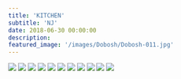 ```yaml
---
title: 'KITCHEN'
subtitle: 'NJ'
date: 2018-06-30 00:00:00
description: 
featured_image: '/images/Dobosh/Dobosh-011.jpg'
---
```


<div class="gallery" data-columns="2">
	<img src="/images/Dobosh/Dobosh-011.jpg">
	<img src="/images/Dobosh/Dobosh-017.jpg">
	<img src="/images/Dobosh/Dobosh-018.jpg">
	<img src="/images/Dobosh/Dobosh-025.jpg">
	<img src="/images/Dobosh/Dobosh-037.jpg">
	<img src="/images/Dobosh/Dobosh-043.jpg">
	<img src="/images/Dobosh/Dobosh-057.jpg">
	<img src="/images/Dobosh/Dobosh-063.jpg">
	<img src="/images/Dobosh/Dobosh-071.jpg">
	<img src="/images/Dobosh/Dobosh-075.jpg">
	<img src="/images/Dobosh/Dobosh-078.jpg">
</div>
